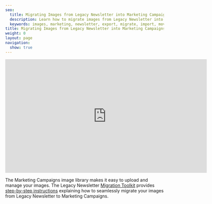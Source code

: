 ```yaml
---
seo:
  title: Migrating Images from Legacy Newsletter into Marketing Campaigns
  description: Learn how to migrate images from Legacy Newsletter into the Marketing Campagins Image Library
  keywords: images, marketing, newsletter, export, migrate, import, move
title: Migrating Images from Legacy Newsletter into Marketing Campaigns
weight: 0
layout: page
navigation:
  show: true
---
```


<iframe src="https://player.vimeo.com/video/187210070" width="640" height="360" frameborder="0" webkitallowfullscreen mozallowfullscreen allowfullscreen></iframe>

The Marketing Campaigns image library makes it easy to upload and manage your images. The Legacy Newsletter [Migration Toolkit]({{root_url}}/User_Guide/Legacy_Newsletter/Legacy_Newsletter_Migration/index.html) provides [step-by-step instructions]({{root_url}}/User_Guide/Legacy_Newsletter/Legacy_Newsletter_Migration/Migration_Tutorials/migrating_images.html) explaining how to seamlessly migrate your images from Legacy Newsletter to Marketing Campaigns.
